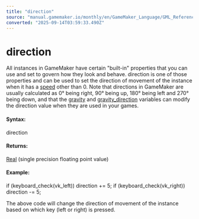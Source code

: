 ```yaml
---
title: "direction"
source: "manual.gamemaker.io/monthly/en/GameMaker_Language/GML_Reference/Asset_Management/Instances/Instance_Variables/direction.htm"
converted: "2025-09-14T03:59:33.490Z"
---
```


# direction

All instances in GameMaker have certain "built-in" properties that you can use and set to govern how they look and behave. direction is one of those properties and can be used to set the direction of movement of the instance when it has a [speed](speed.md) other than 0. Note that directions in GameMaker are usually calculated as 0° being right, 90° being up, 180° being left and 270° being down, and that the [gravity](gravity.md) and [gravity\_direction](gravity_direction.md) variables can modify the direction value when they are used in your games.

#### Syntax:

direction

#### Returns:

[Real](../../../../GML_Overview/Data_Types.md) (single precision floating point value)

#### Example:

if (keyboard\_check(vk\_left)) direction += 5;
if (keyboard\_check(vk\_right)) direction -= 5;

The above code will change the direction of movement of the instance based on which key (left or right) is pressed.